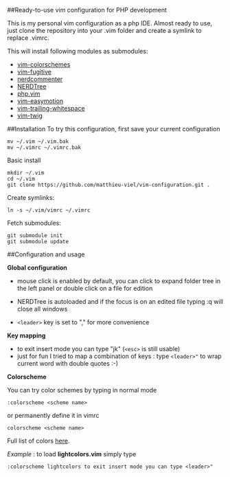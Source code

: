 ##Ready-to-use vim configuration for PHP development

This is my personal vim configuration as a php IDE. Almost ready to use, just clone the repository into your .vim folder and create a symlink to replace .vimrc.

This will install following modules as submodules:

* [vim-colorschemes](https://github.com/flazz/vim-colorschemes)
* [vim-fugitive](https://github.com/tpope/vim-fugitive)
* [nerdcommenter](https://github.com/scrooloose/nerdcommenter)
* [NERDTree](https://github.com/scrooloose/nerdtree)
* [php.vim](https://github.com/StanAngeloff/php.vim)
* [vim-easymotion](https://github.com/Lokaltog/vim-easymotion)
* [vim-trailing-whitespace](https://github.com/bronson/vim-trailing-whitespace)
* [vim-twig](https://github.com/evidens/vim-twig)


##Installation
To try this configuration, first save your current configuration

    mv ~/.vim ~/.vim.bak
    mv ~/.vimrc ~/.vimrc.bak

Basic install

    mkdir ~/.vim
    cd ~/.vim
    git clone https://github.com/matthieu-viel/vim-configuration.git .

Create symlinks:

    ln -s ~/.vim/vimrc ~/.vimrc

Fetch submodules:

    git submodule init
    git submodule update

##Configuration and usage

**Global configuration**

* mouse click is enabled by default, you can click to expand folder tree in the left panel or double click on a file for edition

* NERDTree is autoloaded and if the focus is on an edited file typing :q will close all windows

* `<leader>` key is set to "," for more convenience

**Key mapping**
* to exit insert mode you can type "jk" (`<esc>` is still usable)
* just for fun I tried to map a combination of keys : type `<leader>"` to wrap current word with double quotes :-)


**Colorscheme**

You can try color schemes by typing in normal mode

    :colorscheme <scheme name>

or permanently define it in vimrc

    colorscheme <scheme name>

Full list of colors [here](https://github.com/flazz/vim-colorschemes/tree/master/colors).

*Example* : to load **lightcolors.vim** simply type

    :colorscheme lightcolors to exit insert mode you can type <leader>"

